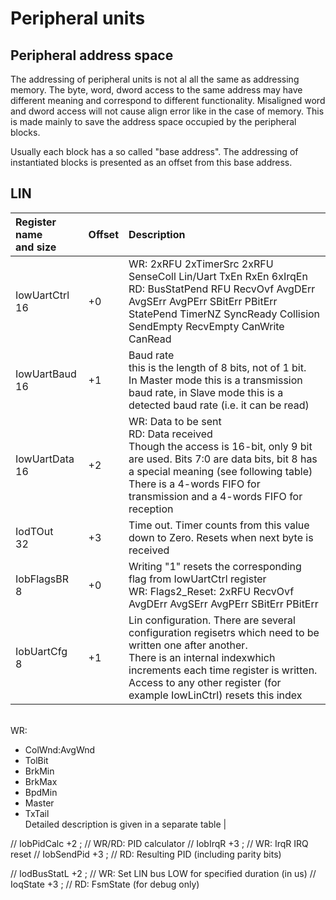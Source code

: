 # Peripheral units

## Peripheral address space

The addressing of peripheral units is not al all the same as addressing memory. 
The byte, word, dword access to the same address may have different meaning and correspond to different functionality. 
Misaligned word and dword access will not cause align error like in the case of memory.
This is made mainly to save the address space occupied by the peripheral blocks.

Usually each block has a so called "base address". The addressing of instantiated blocks is presented as an offset from this base address.

## LIN

| Register name <br/> and size| Offset | Description |
| :--- | :--- | :--- |
| IowUartCtrl <br/> 16 | +0 | WR: 2xRFU 2xTimerSrc 2xRFU SenseColl Lin/Uart TxEn RxEn 6xIrqEn <br/> RD: BusStatPend RFU RecvOvf AvgDErr AvgSErr AvgPErr SBitErr PBitErr StatePend TimerNZ SyncReady Collision SendEmpty RecvEmpty CanWrite CanRead |
| IowUartBaud <br/> 16 | +1 | Baud rate <br/> this is the length of 8 bits, not of 1 bit. <br/> In Master mode this is a transmission baud rate, in Slave mode this is a detected baud rate (i.e. it can be read) |
| IowUartData <br/> 16 | +2 | WR: Data to be sent <br/> RD: Data received <br/> Though the access is 16-bit, only 9 bit are used. Bits 7:0 are data bits, bit 8 has a special meaning (see following table)  <br/> There is a 4-words FIFO for transmission and a 4-words FIFO for reception |
| IodTOut <br/> 32 | +3 | Time out. Timer counts from this value down to Zero. Resets when next byte is received |
| IobFlagsBR <br/> 8 | +0 | Writing "1" resets the corresponding flag from IowUartCtrl register <br/> WR: Flags2_Reset: 2xRFU RecvOvf AvgDErr AvgSErr AvgPErr SBitErr PBitErr |
| IobUartCfg <br/> 8 | +1 | Lin configuration. There are several configuration regisetrs which need to be written one after another. <br/> There is an internal indexwhich increments each time register is written. Access to any other register (for example IowLinCtrl) resets this index 
<br/> WR: 
 - ColWnd:AvgWnd 
 - TolBit 
 - BrkMin 
 - BrkMax 
 - BpdMin 
 - Master 
 - TxTail <br/> 
Detailed description is given in a separate table |


 // IobPidCalc  +2 ; // WR/RD: PID calculator
 // IobIrqR     +3 ; // WR: IrqR IRQ reset
 // IobSendPid  +3 ; // RD: Resulting PID (including parity bits)

 // IodBusStatL +2 ; // WR: Set LIN bus LOW for specified duration (in us)
 // IoqState    +3 ; // RD: FsmState (for debug only)    